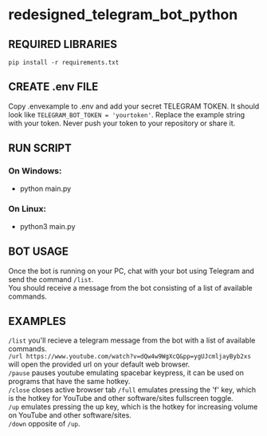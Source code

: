 # redesigned_telegram_bot_python

## REQUIRED LIBRARIES
``pip install -r requirements.txt``

## CREATE .env FILE
Copy .envexample to .env and add your secret TELEGRAM TOKEN.
It should look like `TELEGRAM_BOT_TOKEN = 'yourtoken'`.
Replace the example string with your token.
Never push your token to your repository or share it.


## RUN SCRIPT
### On Windows:  
  * python main.py

### On Linux:  
  * python3 main.py 

## BOT USAGE
   Once the bot is running on your PC, chat with your bot using Telegram and send the command `/list`.  
   You should receive a message from the bot consisting of a list of available commands.  

## EXAMPLES
   `/list` you'll recieve a telegram message from the bot with a list of available commands.  
   `/url https://www.youtube.com/watch?v=dQw4w9WgXcQ&pp=ygUJcmljayByb2xs` will open the provided url on your default web browser.  
   `/pause` pauses youtube emulating spacebar keypress, it can be used on programs that have the same hotkey.  
   `/close` closes active browser tab
   `/full` emulates pressing the 'f' key, which is the hotkey for YouTube and other software/sites fullscreen toggle.  
   `/up` emulates pressing the up key, which is the hotkey for increasing volume on YouTube and other software/sites.  
   `/down` opposite of `/up`.  
